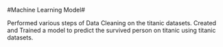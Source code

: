 #Machine Learning Model#

Performed various steps of Data Cleaning on the titanic datasets.
Created and Trained a model to predict the survived person on titanic using titanic datasets.
